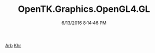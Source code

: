 ﻿---
title: OpenTK.Graphics.OpenGL4.GL
date: 6/13/2016 8:14:46 PM
---

[Arb](T-OpenTK.Graphics.OpenGL4.GL.Arb.html)
[Khr](T-OpenTK.Graphics.OpenGL4.GL.Khr.html)
